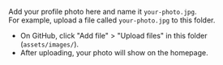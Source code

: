 Add your profile photo here and name it `your-photo.jpg`.  
For example, upload a file called `your-photo.jpg` to this folder.

- On GitHub, click "Add file" > "Upload files" in this folder (`assets/images/`).
- After uploading, your photo will show on the homepage.
